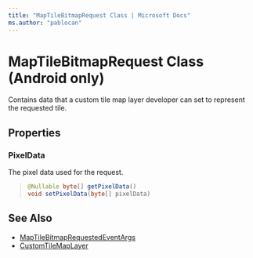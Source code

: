 ```yaml
---
title: "MapTileBitmapRequest Class | Microsoft Docs"
ms.author: "pablocan"
---
```


# MapTileBitmapRequest Class (Android only)

Contains data that a custom tile map layer developer can set to represent the requested tile.

## Properties

### PixelData

The pixel data used for the request.

>```java
> @Nullable byte[] getPixelData()
> void setPixelData(byte[] pixelData)
>```

## See Also

* [MapTileBitmapRequestedEventArgs](MapTileBitmapRequestedEventArgs-class.md)
* [CustomTileMapLayer](../CustomTileMapLayer-class.md)
